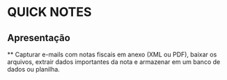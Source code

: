 # QUICK NOTES

## Apresentação

** Capturar e-mails com notas fiscais em anexo (XML ou PDF), baixar os arquivos, extrair dados importantes da nota e armazenar em um banco de dados ou planilha.
